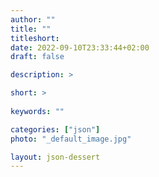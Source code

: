 ```yaml
---
author: ""
title: ""
titleshort:
date: 2022-09-10T23:33:44+02:00
draft: false

description: >

short: >
    
keywords: ""

categories: ["json"]
photo: "_default_image.jpg"

layout: json-dessert
---
```



